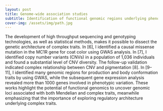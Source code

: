 ```yaml
---
layout: post
title: Genome-wide association studies
subtitle: Identification of functional genomic regions underlying phenotypic variation
cover-img: /assets/img/path.jpg
---
```


The development of high throughput sequencing and genotyping technologies, as well as statistical methods, makes it possible to dissect the genetic architecture of complex traits. In [6], I identified a causal missense mutation in the MC1R gene for coat color using GWAS analysis. In [7], I identified copy number variants (CNVs) in a population of 1,036 individuals and found a substantial level of CNV diversity. The follow-up validation indicated complex relationship between CNV and pigmentation [8]. In [9–11], I identified many genomic regions for production and body conformation traits by using GWAS, while the subsequent gene expression analysis revealed more than 1000 genes involved in phenotypic variation. These works highlight the potential of functional genomics to uncover genomic loci associated with both Mendelian and complex traits, meanwhile emphasizing that the importance of exploring regulatory architecture underlying complex traits.
